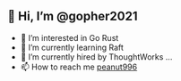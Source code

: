 ## 👋 Hi, I’m @gopher2021
- 👀 I’m interested in Go Rust
- 🌱 I’m currently learning Raft
- 💞️ I’m currently hired by ThoughtWorks ...
- 📫 How to reach me  [peanut996](github.com/peanut996)

